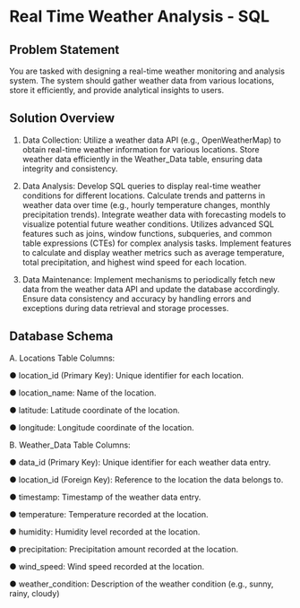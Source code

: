 # Real Time Weather Analysis - SQL

## Problem Statement
You are tasked with designing a real-time weather monitoring and analysis system. The system should gather weather data from various locations, store it efficiently, and provide analytical insights to users.

## Solution Overview

1. Data Collection: 
Utilize a weather data API (e.g., OpenWeatherMap) to obtain real-time weather information for various locations. Store weather data efficiently in the Weather_Data table, ensuring data integrity and consistency.

2. Data Analysis: 
Develop SQL queries to display real-time weather conditions for different locations. Calculate trends and patterns in weather data over time (e.g., hourly temperature changes, monthly precipitation trends). Integrate weather data with forecasting models to visualize potential future weather conditions. Utilizes advanced SQL features such as joins, window functions, subqueries, and common table expressions (CTEs) for complex analysis tasks. Implement features to calculate and display weather metrics such as average temperature, total precipitation, and highest wind speed for each location.

3. Data Maintenance: 
Implement mechanisms to periodically fetch new data from the weather data API and update the database accordingly. Ensure data consistency and accuracy by handling errors and exceptions during data retrieval and storage processes.

## Database Schema

A. Locations Table Columns: 

● location_id (Primary Key): Unique identifier for each location.

● location_name: Name of the location.

● latitude: Latitude coordinate of the location.

● longitude: Longitude coordinate of the location.

B. Weather_Data Table Columns: 

● data_id (Primary Key): Unique identifier for each weather data entry.

● location_id (Foreign Key): Reference to the location the data belongs to.

● timestamp: Timestamp of the weather data entry.

● temperature: Temperature recorded at the location.

● humidity: Humidity level recorded at the location.

● precipitation: Precipitation amount recorded at the location.

● wind_speed: Wind speed recorded at the location.

● weather_condition: Description of the weather condition (e.g., sunny, rainy, cloudy)
